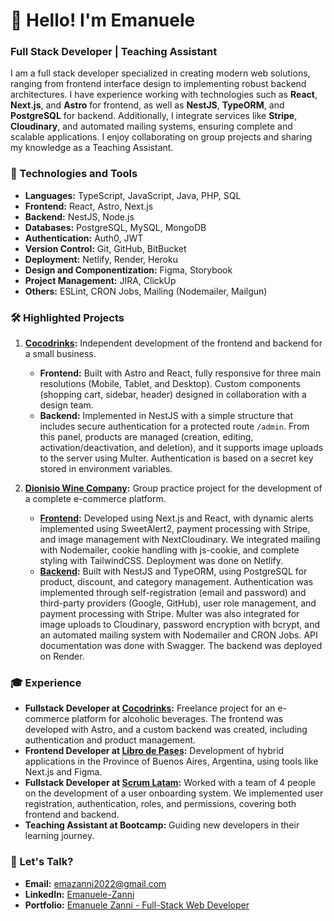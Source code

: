 # 👋 Hello! I'm Emanuele

### Full Stack Developer | Teaching Assistant

I am a full stack developer specialized in creating modern web solutions, ranging from frontend interface design to implementing robust backend architectures. I have experience working with technologies such as **React**, **Next.js**, and **Astro** for frontend, as well as **NestJS**, **TypeORM**, and **PostgreSQL** for backend. Additionally, I integrate services like **Stripe**, **Cloudinary**, and automated mailing systems, ensuring complete and scalable applications. I enjoy collaborating on group projects and sharing my knowledge as a Teaching Assistant.

### 🚀 Technologies and Tools

- **Languages:** TypeScript, JavaScript, Java, PHP, SQL
- **Frontend:** React, Astro, Next.js
- **Backend:** NestJS, Node.js
- **Databases:** PostgreSQL, MySQL, MongoDB
- **Authentication:** Auth0, JWT
- **Version Control:** Git, GitHub, BitBucket
- **Deployment:** Netlify, Render, Heroku
- **Design and Componentization:** Figma, Storybook
- **Project Management:** JIRA, ClickUp
- **Others:** ESLint, CRON Jobs, Mailing (Nodemailer, Mailgun)

### 🛠 Highlighted Projects

1. **[Cocodrinks](https://cocodrinks.netlify.app):** Independent development of the frontend and backend for a small business.  
   - **Frontend:** Built with Astro and React, fully responsive for three main resolutions (Mobile, Tablet, and Desktop). Custom components (shopping cart, sidebar, header) designed in collaboration with a design team.  
   - **Backend:** Implemented in NestJS with a simple structure that includes secure authentication for a protected route `/admin`. From this panel, products are managed (creation, editing, activation/deactivation, and deletion), and it supports image uploads to the server using Multer. Authentication is based on a secret key stored in environment variables.  

2. **[Dionisio Wine Company](https://dionisiowines.netlify.app):** Group practice project for the development of a complete e-commerce platform.
   - **[Frontend](https://github.com/Emanuele-Zanni/Dionisio-Wine-Company-Frontend):**
     Developed using Next.js and React, with dynamic alerts implemented using SweetAlert2, payment processing with Stripe, and image management with NextCloudinary. We integrated mailing with Nodemailer, cookie handling with js-cookie, and complete styling with TailwindCSS. Deployment was done on Netlify.
   - **[Backend](https://github.com/Euka-e/Dionisio-Wine-Company-Backend):**
     Built with NestJS and TypeORM, using PostgreSQL for product, discount, and category management. Authentication was implemented through self-registration (email and password) and third-party providers (Google, GitHub), user role management, and payment processing with Stripe. Multer was also integrated for image uploads to Cloudinary, password encryption with bcrypt, and an automated mailing system with Nodemailer and CRON Jobs. API documentation was done with Swagger. The backend was deployed on Render.

### 🎓 Experience

- **Fullstack Developer at [Cocodrinks](https://cocodrinks.netlify.app):** Freelance project for an e-commerce platform for alcoholic beverages. The frontend was developed with Astro, and a custom backend was created, including authentication and product management.
- **Frontend Developer at [Libro de Pases](https://landing.librodepases.com):** Development of hybrid applications in the Province of Buenos Aires, Argentina, using tools like Next.js and Figma.
- **Fullstack Developer at [Scrum Latam](https://www.scrumlatam.net):** Worked with a team of 4 people on the development of a user onboarding system. We implemented user registration, authentication, roles, and permissions, covering both frontend and backend.
- **Teaching Assistant at Bootcamp:** Guiding new developers in their learning journey.

### 💌 Let's Talk?

- **Email:** [emazanni2022@gmail.com](mailto:emazanni2022@gmail.com)
- **LinkedIn:** [Emanuele-Zanni](https://www.linkedin.com/in/emanuele-zanni/)
- **Portfolio:** [Emanuele Zanni - Full-Stack Web Developer](https://ezdev-portfolio.netlify.app)
